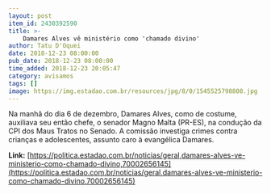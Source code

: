 ```yaml
---
layout: post
item_id: 2430392590
title: >-
    Damares Alves vê ministério como 'chamado divino'
author: Tatu D'Oquei
date: 2018-12-23 08:00:00
pub_date: 2018-12-23 08:00:00
time_added: 2018-12-23 20:05:47
category: avisamos
tags: []
image: https://img.estadao.com.br/resources/jpg/8/0/1545525798808.jpg
---
```


Na manhã do dia 6 de dezembro, Damares Alves, como de costume, auxiliava seu então chefe, o senador Magno Malta (PR-ES), na condução da CPI dos Maus Tratos no Senado. A comissão investiga crimes contra crianças e adolescentes, assunto caro à evangélica Damares.

**Link:** [https://politica.estadao.com.br/noticias/geral,damares-alves-ve-ministerio-como-chamado-divino,70002656145](https://politica.estadao.com.br/noticias/geral,damares-alves-ve-ministerio-como-chamado-divino,70002656145)

